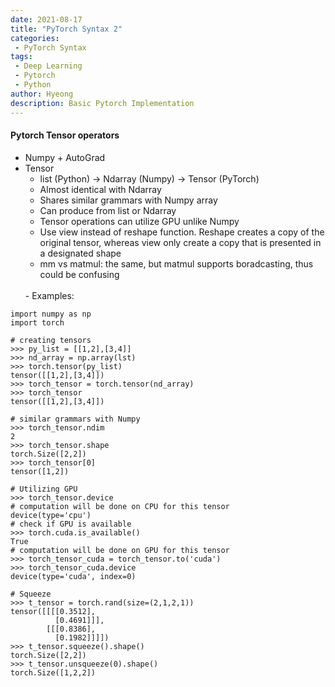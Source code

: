 ```yaml
---
date: 2021-08-17
title: "PyTorch Syntax 2"
categories: 
 - PyTorch Syntax
tags:
 - Deep Learning
 - Pytorch
 - Python
author: Hyeong
description: Basic Pytorch Implementation
---
```

#### Pytorch Tensor operators
- Numpy + AutoGrad
- Tensor
    - list (Python) -> Ndarray (Numpy) -> Tensor (PyTorch)
    - Almost identical with Ndarray
    - Shares similar grammars with Numpy array
    - Can produce from list or Ndarray 
    - Tensor operations can utilize GPU unlike Numpy
    - Use view instead of reshape function. Reshape creates a copy of the original tensor, whereas view only create a copy that is presented in a designated shape
    - mm vs matmul: the same, but matmul supports boradcasting, thus could be confusing
    <br/>        
    - Examples:
        
```
import numpy as np
import torch

# creating tensors
>>> py_list = [[1,2],[3,4]]
>>> nd_array = np.array(lst)
>>> torch.tensor(py_list)
tensor([[1,2],[3,4]])
>>> torch_tensor = torch.tensor(nd_array)
>>> torch_tensor
tensor([[1,2],[3,4]])

# similar grammars with Numpy
>>> torch_tensor.ndim
2
>>> torch_tensor.shape
torch.Size([2,2])
>>> torch_tensor[0]
tensor([1,2])

# Utilizing GPU
>>> torch_tensor.device
# computation will be done on CPU for this tensor
device(type='cpu')
# check if GPU is available
>>> torch.cuda.is_available()
True
# computation will be done on GPU for this tensor
>>> torch_tensor_cuda = torch_tensor.to('cuda') 
>>> torch_tensor_cuda.device
device(type='cuda', index=0)

# Squeeze
>>> t_tensor = torch.rand(size=(2,1,2,1))
tensor([[[[0.3512],
          [0.4691]]],
        [[[0.8386],
          [0.1982]]]])
>>> t_tensor.squeeze().shape()
torch.Size([2,2])
>>> t_tensor.unsqueeze(0).shape()
torch.Size([1,2,2])
```




